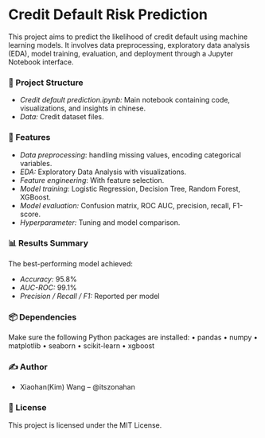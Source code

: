 # Credit Default Risk Prediction
This project aims to predict the likelihood of credit default using machine learning models. It involves data preprocessing, exploratory data analysis (EDA), model training, evaluation, and deployment through a Jupyter Notebook interface.

### **📂 Project Structure**
- *Credit default prediction.ipynb:* Main notebook containing code, visualizations, and insights in chinese.
- *Data:* Credit dataset files.

### **🚀 Features**
- *Data preprocessing*: handling missing values, encoding categorical variables.
- *EDA:* Exploratory Data Analysis with visualizations.
- *Feature engineering*: With feature selection.
- *Model training:* Logistic Regression, Decision Tree, Random Forest, XGBoost.
- *Model evaluation:* Confusion matrix, ROC AUC, precision, recall, F1-score.
- *Hyperparameter:* Tuning and model comparison.

### **📊 Results Summary**

The best-performing model achieved:
- *Accuracy:* 95.8%
- *AUC-ROC:* 99.1%
- *Precision / Recall / F1:* Reported per model

### **📦 Dependencies**

Make sure the following Python packages are installed:
	•	pandas
	•	numpy
	•	matplotlib
	•	seaborn
	•	scikit-learn
	•	xgboost

 ### **✍️ Author**
- Xiaohan(Kim) Wang – @itszonahan

### **📄 License**

This project is licensed under the MIT License.

